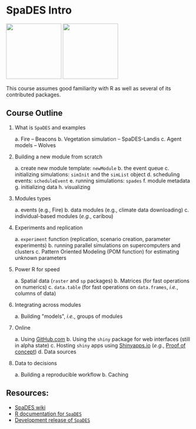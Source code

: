 # SpaDES Intro

<a href=https://www.datacamp.com/teach/repositories/66513617/go target="_blank"><img src="https://s3.amazonaws.com/assets.datacamp.com/img/github/content-engineering-repos/course_button.png" width="150"></a>
<a href=https://www.datacamp.com/teach/repositories target="_blank"><img src="https://s3.amazonaws.com/assets.datacamp.com/img/github/content-engineering-repos/dashboard_button.png" width="150"></a>

This course assumes good familiarity with R as well as several of its contributed packages.

## Course Outline

1. What is `SpaDES` and examples

    a. Fire – Beacons
    b. Vegetation simulation – SpaDES-Landis
    c. Agent models – Wolves

2. Building a new module from scratch

    a. create new module template: `newModule`
    b. the event queue
    c. initializing simulations: `simInit` and the `simList` object
    d. scheduling events: `scheduleEvent`
    e. running simulations: `spades`
    f. module metadata
    g. initializing data
    h. visualizing

3. Modules types

    a. events (e.g., Fire)
    b. data modules (e.g., climate data downloading)
    c. individual-based modules (*e.g.*, caribou)

4. Experiments and replication

    a. `experiment` function (replication, scenario creation, parameter experiments)
    b. running parallel simulations on supercomputers and clusters
    c. Pattern Oriented Modeling (POM function) for estimating unknown parameters

5. Power R for speed

    a. Spatial data (`raster` and `sp` packages)
    b. Matrices (for fast operations on numerics)
    c. `data.table` (for fast operations on `data.frames`, *i.e.*, columns of data)

6. Integrating across modules

    a. Building "models", *i.e.*, groups of modules

7. Online

    a. Using [GitHub.com](https://github.com)
    b. Using the `shiny` package for web interfaces (still in alpha state)
    c. Hosting `shiny` apps using [Shinyapps.io](http://www.shinyapps.io/) (*e.g.*, [Proof of concept](https://spades.shinyapps.io/ForestChange_ProofOfConcept/))
    d. Data sources

8. Data to decisions

    a. Building a reproducible workflow
    b. Caching

## Resources:

- [SpaDES wiki](https://github.com/PredictiveEcology/SpaDES/wiki)
- [R documentation for `SpaDES`](http://www.rdocumentation.org/packages/SpaDES/versions/1.2.0)
- [Development release of `SpaDES`](https://github.com/PredictiveEcology/SpaDES/tree/development)

